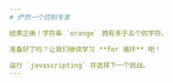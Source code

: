 ```yaml
---
# 俨然一个控制专家

结果正确！字符串 `orange` 拥有多于五个的字符。

准备好了吗？让我们继续学习 **for 循环** 吧！

运行 `javascripting` 并选择下一个挑战。
---
```

